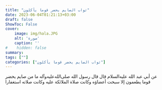 ```yaml
---
title: "ثواب الصايم يحضر قوما يأكلون"
date: 2023-06-04T01:21:13+03:00
draft: false
ShowToc: False
cover:
    image: img/hala.JPG
    alt: 'صورة'
    caption: ''
#    hidden: false
summary: 
tags: [""]
categories: ["ثواب الصايم يحضر قوما يأكلون"]
---
```

عن أبي عبد الله عليه‌السلام قال قال رسول الله صلى‌الله‌عليه‌وآله ما من صايم يحضر قوما
يطعمون إلا سبحت أعضاؤه وكانت صلاة الملائكة عليه وكانت صلاته استغفارا

